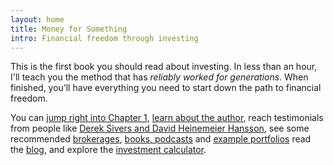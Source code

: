 ```yaml
---
layout: home
title: Money for Something
intro: Financial freedom through investing
---
```


This is the first book you should read about investing. In less than an hour, I'll teach you the method that has *reliably worked for generations*. When finished, you’ll have everything you need to start down the path to financial freedom. 

You can [jump right into Chapter 1](/book/introduction/), [learn about the author](/about/), reach testimonials from people like [Derek Sivers and David Heinemeier Hansson](/praise/), see some recommended [brokerages](/brokerages/), [books, podcasts](/books/) and [example portfolios](/portfolios/) read the [blog](/blog/), and explore the [investment calculator](/calculator/).